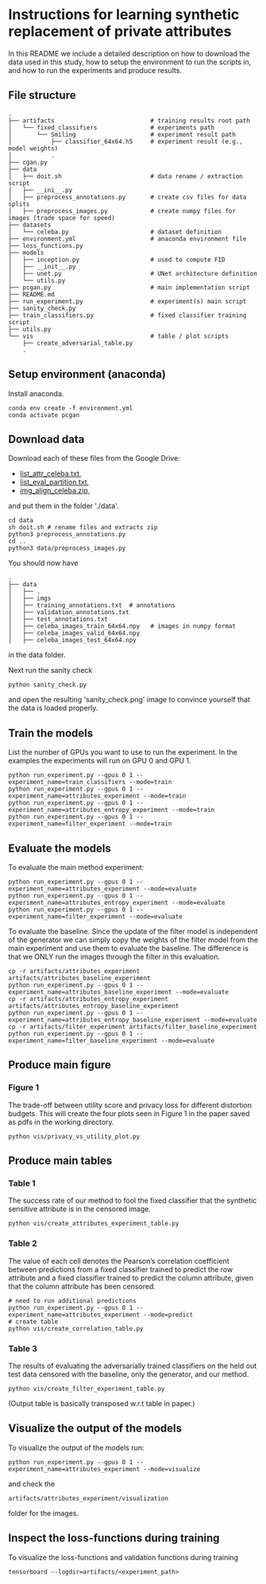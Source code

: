 # Instructions for learning synthetic replacement of private attributes
In this README we include a detailed description on how to download the data
used in this study, how to setup the environment to run the scripts in, and how
to run the experiments and produce results.

## File structure

    .
    ├── artifacts                           # training results root path
    │   └── fixed_classifiers               # experiments path
    │       └── Smiling                     # experiment result path
    │           ├── classifier_64x64.h5     # experiment result (e.g., model weights)
    │           .
    ├── cgan.py
    ├── data
    │   ├── doit.sh                         # data rename / extraction script
    │   ├── __ini__.py
    │   ├── preprocess_annotations.py       # create csv files for data splits
    │   ├── preprocess_images.py            # create numpy files for images (trade space for speed)
    ├── datasets
    │   └── celeba.py                       # dataset definition
    ├── environment.yml                     # anaconda environment file
    ├── loss_functions.py
    ├── models
    │   ├── inception.py                    # used to compute FID
    │   ├── __init__.py
    │   ├── unet.py                         # UNet architecture definition
    │   └── utils.py
    ├── pcgan.py                            # main implementation script
    ├── README.md      
    ├── run_experiment.py                   # experiment(s) main script
    ├── sanity_check.py
    ├── train_classifiers.py                # fixed classifier training script
    ├── utils.py
    └── vis                                 # table / plot scripts
        ├── create_adversarial_table.py
        .

## Setup environment (anaconda)
Install anaconda.

    conda env create -f environment.yml
    conda activate pcgan

## Download data
Download each of these files from the Google Drive:

- [list_attr_celeba.txt](https://drive.google.com/open?id=0B7EVK8r0v71pblRyaVFSWGxPY0U),
- [list_eval_partition.txt](https://drive.google.com/open?id=0B7EVK8r0v71pY0NSMzRuSXJEVkk),
- [img_align_celeba.zip](https://drive.google.com/open?id=0B7EVK8r0v71pZjFTYXZWM3FlRnM),

and put them in the folder './data'. 

    cd data
    sh doit.sh # rename files and extracts zip
    python3 preprocess_annotations.py
    cd ..
    python3 data/preprocess_images.py

You should now have

    .
    ├── data
    │   ├── .
    │   ├── imgs
    │   ├── training_annotations.txt  # annotations
    │   ├── validation_annotations.txt
    │   ├── test_annotations.txt
    │   ├── celeba_images_train_64x64.npy   # images in numpy format
    │   ├── celeba_images_valid_64x64.npy
    │   ├── celeba_images_test_64x64.npy

in the data folder. 

Next run the sanity check

    python sanity_check.py

and open the resulting 'sanity_check.png' image to convince yourself that the
data is loaded properly.


## Train the models
List the number of GPUs you want to use to run the experiment. In the examples
the experiments will run on GPU 0 and GPU 1.

    python run_experiment.py --gpus 0 1 --experiment_name=train_classifiers --mode=train
    python run_experiment.py --gpus 0 1 --experiment_name=attributes_experiment --mode=train
    python run_experiment.py --gpus 0 1 --experiment_name=attributes_entropy_experiment --mode=train
    python run_experiment.py --gpus 0 1 --experiment_name=filter_experiment --mode=train

## Evaluate the models
To evaluate the main method experiment:

    python run_experiment.py --gpus 0 1 --experiment_name=attributes_experiment --mode=evaluate
    python run_experiment.py --gpus 0 1 --experiment_name=attributes_entropy_experiment --mode=evaluate
    python run_experiment.py --gpus 0 1 --experiment_name=filter_experiment --mode=evaluate

To evaluate the baseline. Since the update of the filter model is independent
of the generator we can simply copy the weights of the filter model from the
main experiment and use them to evaluate the baseline. The difference is
that we ONLY run the images through the filter in this evaluation.

    cp -r artifacts/attributes_experiment artifacts/attributes_baseline_experiment
    python run_experiment.py --gpus 0 1 --experiment_name=attributes_baseline_experiment --mode=evaluate
    cp -r artifacts/attributes_entropy_experiment artifacts/attributes_entropy_baseline_experiment
    python run_experiment.py --gpus 0 1 --experiment_name=attributes_entropy_baseline_experiment --mode=evaluate
    cp -r artifacts/filter_experiment artifacts/filter_baseline_experiment
    python run_experiment.py --gpus 0 1 --experiment_name=filter_baseline_experiment --mode=evaluate
## Produce main figure

### Figure 1
The trade-off between utility score and privacy loss for different distortion budgets. This will create the four plots seen in Figure 1 in the paper saved as pdfs in the working directory.

    python vis/privacy_vs_utility_plot.py

## Produce main tables

### Table 1
The success rate of our method to fool the fixed classifier that the synthetic
sensitive attribute is in the censored image.

    python vis/create_attributes_experiment_table.py

### Table 2
The value of each cell denotes the Pearson’s correlation coefficient between
predictions from a fixed classifier trained to predict the row attribute and a
fixed classifier trained to predict the column attribute, given that the column
attribute has been censored.

    # need to run additional predictions
    python run_experiment.py --gpus 0 1 --experiment_name=attributes_experiment --mode=predict
    # create table
    python vis/create_correlation_table.py

### Table 3
The results of evaluating the adversarially trained classifiers on the held out
test data censored with the baseline, only the generator, and our method.

    python vis/create_filter_experiment_table.py

(Output table is basically transposed w.r.t table in paper.)


## Visualize the output of the models
To visualize the output of the models run:

    python run_experiment.py --gpus 0 1 --experiment_name=attributes_experiment --mode=visualize

and check the 

    artifacts/attributes_experiment/visualization

folder for the images.


## Inspect the loss-functions during training
To visualize the loss-functions and validation functions during training

    tensorboard --logdir=artifacts/<experiment_path>

